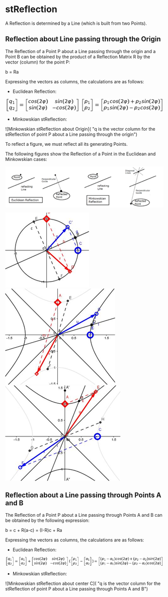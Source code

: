 # stReflection

A Reflection is determined by a Line (which is built from two Points).

## Reflection about Line passing through the Origin

The Reflection of a Point P about a Line passing through the origin and a Point B can be obtained by the product of a Reflection Matrix R by the vector (column) for the point P:

b = Ra

Expressing the vectors as columns, the calculations are as follows:

* Euclidean Reflection:

![Euclidean Reflection about Origin](https://github.com/probaxeoxebra/probaMinkoski/blob/master/Explicacions/Formulas/EuclidReflect_Origin.jpg "q is the vector column for the reflection of point P about a Line passing through the origin")

* Minkowskian stReflection:

![Minkowskian stReflection about Origin]( "q is the vector column for the stReflection of point P about a Line passing through the origin")

To reflect a figure, we must reflect all its generating Points.

The following figures show the Reflection of a Point in the Euclidean and Minkowskian cases:

![stReflection](https://github.com/probaxeoxebra/probaMinkoski/blob/master/Explicacions/Images/Reflection_EuclMink.png)

![EuclideanReflection_Matrix](https://github.com/probaxeoxebra/probaMinkoski/blob/master/Explicacions/Images/EuclReflect_Matrix.JPG "Matrix elements(columns): Blue Vector(1), Red Vector(2)")
![MimkowskianReflection_SpacelikeMatrix](https://github.com/probaxeoxebra/probaMinkoski/blob/master/Explicacions/Images/MinkReflect_sMatrix.JPG "Matrix elements(columns): Blue Vector(1), Red Vector(2)")
![MimkowskianReflection_TimelikeMatrix](https://github.com/probaxeoxebra/probaMinkoski/blob/master/Explicacions/Images/MinkReflect_tMatrix.JPG "Matrix elements(columns): Blue Vector(1), Red Vector(2)")

## Reflection about a Line passing through Points A and B

The Reflection of a Point P about a Line passing through Points A and B can be obtained by the following expression:

b = c + R(a-c) = (I-R)c + Ra

Expressing the vectors as columns, the calculations are as follows:

* Euclidean Reflection:

![Euclidean Reflection about center C](https://github.com/probaxeoxebra/probaMinkoski/blob/master/Explicacions/Formulas/EuclidReflect_PointA.jpg "q is the vector column for the reflection of point P about a Line passing through Points A and B")

* Minkowskian stReflection:

![Minkowskian stReflection about center C]( "q is the vector column for the stReflection of point P about a Line passing through Points A and B")
